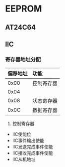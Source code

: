 
# EEPROM

## AT24C64

## IIC
### 寄存器地址分配
|偏移地址|功能|
|:-|:-|
|0x00|控制寄存器|
|0x04||
|0x08|状态寄存器|
|0x0C|数据寄存器|

1. 控制寄存器
- IIC使能位
- IIC事件输出使能
- IIC发送完成事件使能
- IIC接收完成事件使能
- IIC从机地址






